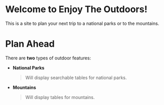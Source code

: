 # Welcome to Enjoy The Outdoors!

This is a site to plan your next trip to a national parks or to the mountains.


# Plan Ahead

There are **two** types of outdoor features:

- **National Parks**
	> Will display searchable tables for national parks.

- **Mountains**
	> Will display tables for mountains.